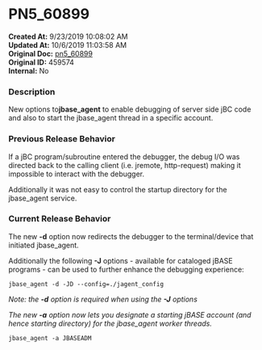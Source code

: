 # PN5_60899

**Created At:** 9/23/2019 10:08:02 AM  
**Updated At:** 10/6/2019 11:03:58 AM  
**Original Doc:** [pn5_60899](https://docs.jbase.com/75024-5-7-4-release-notes/pn5_60899)  
**Original ID:** 459574  
**Internal:** No  


### Description

New options to**jbase\_agent** to enable debugging of server side jBC code and also to start the jbase\_agent thread in a specific account.



### Previous Release Behavior

If a jBC program/subroutine entered the debugger, the debug I/O was directed back to the calling client (i.e. jremote, http-request) making it impossible to interact with the debugger.

Additionally it was not easy to control the startup directory for the jbase\_agent service.



### Current Release Behavior

The new **-d** option now redirects the debugger to the terminal/device that initiated jbase\_agent.

Additionally the following **-J** options - available for cataloged jBASE programs - can be used to further enhance the debugging experience:

```
jbase_agent -d -JD --config=./jagent_config
```

*Note: the **-d** option is required when using the **-J** options*

*The new **-a** option now lets you designate a starting jBASE account (and hence starting directory) for the jbase\_agent worker threads.*

```
jbase_agent -a JBASEADM
```
